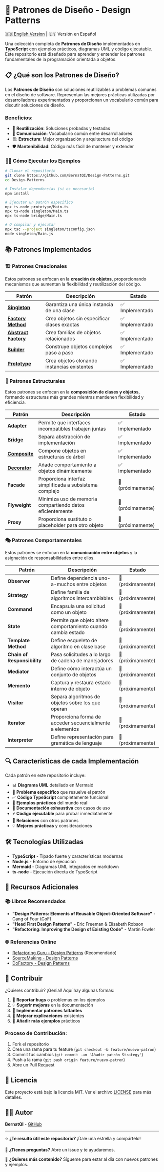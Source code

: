 # 🎯 Patrones de Diseño - Design Patterns

[🇺🇸 English Version](./README.md) | 🇪🇸 Versión en Español

Una colección completa de **Patrones de Diseño** implementados en **TypeScript** con ejemplos prácticos, diagramas UML y código ejecutable. Este repositorio está diseñado para aprender y entender los patrones fundamentales de la programación orientada a objetos.

## 📋 ¿Qué son los Patrones de Diseño?

Los **Patrones de Diseño** son soluciones reutilizables a problemas comunes en el diseño de software. Representan las mejores prácticas utilizadas por desarrolladores experimentados y proporcionan un vocabulario común para discutir soluciones de diseño.

### Beneficios:
- 🔄 **Reutilización**: Soluciones probadas y testadas
- 📖 **Comunicación**: Vocabulario común entre desarrolladores  
- 🏗️ **Estructura**: Mejor organización y arquitectura del código
- 🛡️ **Mantenibilidad**: Código más fácil de mantener y extender

### 🏃‍♂️ Cómo Ejecutar los Ejemplos

```bash
# Clonar el repositorio
git clone https://github.com/BernatQI/Design-Patterns.git
cd Design-Patterns

# Instalar dependencias (si es necesario)
npm install

# Ejecutar un patrón específico
npx ts-node prototype/Main.ts
npx ts-node singleton/Main.ts
npx ts-node bridge/Main.ts

# O compilar y ejecutar
npx tsc --project singleton/tsconfig.json
node singleton/Main.js
```

## 📚 Patrones Implementados

### 🏗️ Patrones Creacionales
Estos patrones se enfocan en la **creación de objetos**, proporcionando mecanismos que aumentan la flexibilidad y reutilización del código.

| Patrón | Descripción | Estado |
|--------|-------------|---------|
| [**Singleton**](./singleton/) | Garantiza una única instancia de una clase | ✅ Implementado |
| [**Factory Method**](./factory/) | Crea objetos sin especificar clases exactas | ✅ Implementado |
| [**Abstract Factory**](./abstract-factory/) | Crea familias de objetos relacionados | ✅ Implementado |
| [**Builder**](./builder/) | Construye objetos complejos paso a paso | ✅ Implementado |
| [**Prototype**](./prototype/) | Crea objetos clonando instancias existentes | ✅ Implementado |

### 🔗 Patrones Estructurales
Estos patrones se enfocan en la **composición de clases y objetos**, formando estructuras más grandes mientras mantienen flexibilidad y eficiencia.

| Patrón | Descripción | Estado |
|--------|-------------|---------|
| [**Adapter**](./adapter/) | Permite que interfaces incompatibles trabajen juntas | ✅ Implementado |
| [**Bridge**](./bridge/) | Separa abstracción de implementación | ✅ Implementado |
| [**Composite**](./composite/) | Compone objetos en estructuras de árbol | ✅ Implementado |
| [**Decorator**](./decorator/) | Añade comportamiento a objetos dinámicamente | ✅ Implementado |
| **Facade** | Proporciona interfaz simplificada a subsistema complejo | 🔄 (próximamente) |
| **Flyweight** | Minimiza uso de memoria compartiendo datos eficientemente | 🔄 (próximamente) |
| **Proxy** | Proporciona sustituto o placeholder para otro objeto | 🔄 (próximamente) |

### 🎭 Patrones Comportamentales
Estos patrones se enfocan en la **comunicación entre objetos** y la asignación de responsabilidades entre ellos.

| Patrón | Descripción | Estado |
|--------|-------------|---------|
| **Observer** | Define dependencia uno-a-muchos entre objetos | 🔄 (próximamente) |
| **Strategy** | Define familia de algoritmos intercambiables | 🔄 (próximamente) |
| **Command** | Encapsula una solicitud como un objeto | 🔄 (próximamente) |
| **State** | Permite que objeto altere comportamiento cuando cambia estado | 🔄 (próximamente) |
| **Template Method** | Define esqueleto de algoritmo en clase base | 🔄 (próximamente) |
| **Chain of Responsibility** | Pasa solicitudes a lo largo de cadena de manejadores | 🔄 (próximamente) |
| **Mediator** | Define cómo interactúa un conjunto de objetos | 🔄 (próximamente) |
| **Memento** | Captura y restaura estado interno de objeto | 🔄 (próximamente) |
| **Visitor** | Separa algoritmos de objetos sobre los que operan | 🔄 (próximamente) |
| **Iterator** | Proporciona forma de acceder secuencialmente a elementos | 🔄 (próximamente) |
| **Interpreter** | Define representación para gramática de lenguaje | 🔄 (próximamente) |

## 🔍 Características de cada Implementación

Cada patrón en este repositorio incluye:

- 📊 **Diagrama UML** detallado en Mermaid
- 🎯 **Problema específico** que resuelve el patrón
- ✅ **Código TypeScript** completamente funcional
- 🧪 **Ejemplos prácticos** del mundo real
- 📝 **Documentación exhaustiva** con casos de uso
- ⚡ **Código ejecutable** para probar inmediatamente
- 🔗 **Relaciones** con otros patrones
- 💡 **Mejores prácticas** y consideraciones

## 🛠️ Tecnologías Utilizadas

- **TypeScript** - Tipado fuerte y características modernas
- **Node.js** - Entorno de ejecución 
- **Mermaid** - Diagramas UML integrados en markdown
- **ts-node** - Ejecución directa de TypeScript

## 📖 Recursos Adicionales

### 📚 Libros Recomendados
- **"Design Patterns: Elements of Reusable Object-Oriented Software"** - Gang of Four (GoF)
- **"Head First Design Patterns"** - Eric Freeman & Elisabeth Robson
- **"Refactoring: Improving the Design of Existing Code"** - Martin Fowler

### 🌐 Referencias Online
- [Refactoring Guru - Design Patterns](https://refactoring.guru/design-patterns) (Recomendado)
- [SourceMaking - Design Patterns](https://sourcemaking.com/design_patterns)
- [DoFactory - Design Patterns](https://www.dofactory.com/net/design-patterns)

## 🤝 Contribuir

¿Quieres contribuir? ¡Genial! Aquí hay algunas formas:

1. 🐛 **Reportar bugs** o problemas en los ejemplos
2. 💡 **Sugerir mejoras** en la documentación
3. 🔧 **Implementar patrones faltantes**
4. 📝 **Mejorar explicaciones** existentes
5. 🧪 **Añadir más ejemplos** prácticos

### Proceso de Contribución:
1. Fork el repositorio
2. Crea una rama para tu feature (`git checkout -b feature/nuevo-patron`)
3. Commit tus cambios (`git commit -am 'Añadir patrón Strategy'`)
4. Push a la rama (`git push origin feature/nuevo-patron`)
5. Abre un Pull Request

## 📄 Licencia

Este proyecto está bajo la licencia MIT. Ver el archivo [LICENSE](LICENSE) para más detalles.

## 👨‍💻 Autor

**BernatQI** - [GitHub](https://github.com/BernatQI)

---

⭐ **¿Te resultó útil este repositorio?** ¡Dale una estrella y compártelo!

💬 **¿Tienes preguntas?** Abre un issue y te ayudaremos.

🚀 **¿Quieres más contenido?** Sígueme para estar al día con nuevos patrones y ejemplos.